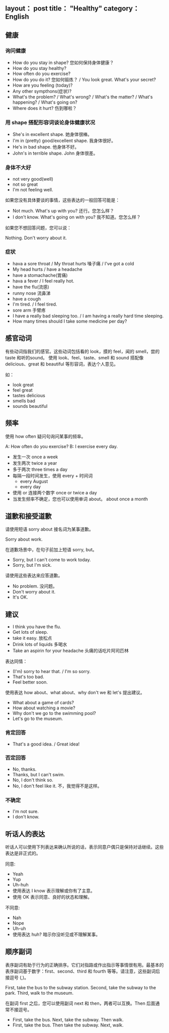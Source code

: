 layout： post
title： "Healthy"
category： English
---

## 健康

### 询问健康

- How do you stay in shape?   您如何保持身体健康？
- How do you stay healthy?
- How often do you exercise? 
- How do you do it? 您如何锻炼？ / You look great. What's your secret?
- How are you feeling (today)?
- Any other sympthons(症状)?
- What's the problem? / What's wrong? / What's the matter? / What's happening? / What's going on?
- Where does it hurt? 伤到哪啦？

### 用 shape 搭配形容词谈论身体健康状况

- She's in excellent shape.   她身体很棒。
- I'm in (pretty) good/excellent shape.  我身体很好。
- He's in bad shape.  他身体不好。
- John's in terrible shape.   John 身体很差。

### 身体不大好

- not very good(well)
- not so great
- I'm not feeling well.

如果您没有具体要谈的事情，这些表达的一般回答可能是：

- Not much. What's up with you? 还行。您怎么样？
- I don't know. What's going on with you? 我不知道。您怎么样？

如果您不想回答问题，您可以说：

Nothing. Don't worry about it.

### 症状

- hava a sore throat / My throat hurts 嗓子痛 / I've got a cold
- My head hurts / have a headache
- have a stomachache(胃痛)
- hava a fever / I feel really hot.
- have the flu(流感)
- runny nose 流鼻涕
- have a cough
- I'm tired. / I feel tired.
- sore arm 手臂疼
- I have a really bad sleeping too. / I am having a really hard time sleeping.
- How many times should I take some medicine per day?

## 感官动词

有些动词指我们的感官。这些动词包括看的 look，摸的 feel，闻的 smell，尝的 taste 和听的sound。 使用 look、feel、taste、smell 和 sound 搭配像delicious、great 和 beautiful 等形容词，表达个人意见。

如：

- look great     
- feel great      
- tastes delicious
- smells bad     
- sounds beautiful

## 频率

使用 how often 疑问句询问某事的频率。

A: How often do you exercise?
B: I exercise every day.

- 发生一次 once a week
- 发生两次 twice a year
- 多于两次 three times a day
- 每隔一段时间发生，使用 every + 时间词
    - every August
    - every day
- 使用 or 连接两个数字 once or twice a day
- 当发生频率不确定，您也可以使用单词 about。 about once a month

## 道歉和接受道歉

请使用短语 sorry about 接名词为某事道歉。

Sorry about work.

在道歉场景中，在句子前加上短语 sorry, but。

- Sorry, but I can't come to work today.
- Sorry, but I'm sick.


请使用这些表达来应答道歉。

- No problem. 没问题。
- Don't worry about it. 
- It's OK.

## 建议

- I think you have the flu.
- Get lots of sleep.
- take it easy. 放松点
- Drink lots of liquids 多喝水
- Take an aspirin for your headache 头痛的话吃片阿司匹林

表达同情：

- (I'm) sorry to hear that. / I'm so sorry.
- That's too bad.   
- Feel better soon.

使用表达 how about、what about、why don't we 和 let's 提出建议。

- What about a game of cards?
- How about watching a movie?
- Why don't we go to the swimming pool?
- Let's go to the museum. 

### 肯定回答

- That's a good idea. / Great idea!

### 否定回答

- No, thanks.
- Thanks, but I can't swim.
- No, I don't think so.
- No, I don't feel like it. 不，我觉得不是这样。

### 不确定

- I'm not sure.
- I don't know.   

## 听话人的表达

听话人可以使用下列表达来确认所说的话，表示同意户偶只是保持对话继续。这些表达是非正式的。

同意:

- Yeah
- Yup
- Uh-huh
- 使用表达 I know 表示理解或你有了主意。
- 使用 OK 表示同意、良好的状态和理解。

不同意:

- Nah
- Nope
- Uh-uh
- 使用表达 huh? 暗示你没听见或不理解某事。

## 顺序副词

表序副词有助于行为的正确排序。它们对指路或作出指示等事情很有用。最基本的表序副词基于数字：first、second、third 和 fourth 等等。请注意，这些副词后接逗号 (,)。

First, take the bus to the subway station. Second, take the subway to the park. Third, walk to the museum.

在副词 first 之后，您可以使用副词 next 和 then，两者可以互换。Then 后面通常不接逗号。

- First, take the bus. Next, take the subway. Then walk.
- First, take the bus. Then take the subway. Next, walk.
    